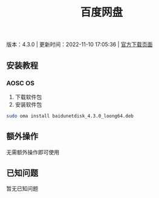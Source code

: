﻿---
id: 214
title: 百度网盘
toc: true
weight: 214
---

版本：4.3.0 | 更新时间：2022-11-10 17:05:36 | [官方下载页面](http://app.loongapps.cn/#/detail/214)

## 安装教程 

### AOSC OS 

1. 下载软件包
2. 安装软件包

```bash
sudo oma install baidunetdisk_4.3.0_loong64.deb
```

## 额外操作

无需额外操作即可使用

## 已知问题

暂无已知问题

